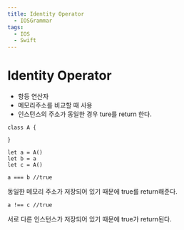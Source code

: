 ```yaml
---
title: Identity Operator
  - IOSGrammar
tags:
  - IOS
  - Swift
---
```


# Identity Operator  
- 항등 연산자
- 메모리주소를 비교할 때 사용
- 인스턴스의 주소가 동일한 경우 ture를 return 한다.  

~~~
class A {

}

let a = A()
let b = a
let c = A()

a === b //true
~~~
동일한 메모리 주소가 저장되어 있기 때문에 true를 return해준다.

~~~
a !== c //true
~~~
서로 다른 인스턴스가 저장되어 있기 때문에 true가 return된다.
